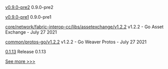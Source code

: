 
[v0.9.0-pre2](https://github.com/hyperledger/aries-staticagent-python/releases/tag/v0.9.0-pre2) 0.9.0-pre2

[v0.9.0-pre1](https://github.com/hyperledger/aries-staticagent-python/releases/tag/v0.9.0-pre1) 0.9.0-pre1

[core/network/fabric-interop-cc/libs/assetexchange/v1.2.2](https://github.com/hyperledger-labs/weaver-dlt-interoperability/releases/tag/core/network/fabric-interop-cc/libs/assetexchange/v1.2.2) v1.2.2 - Go Asset Exchange - July 27 2021

[common/protos-go/v1.2.2](https://github.com/hyperledger-labs/weaver-dlt-interoperability/releases/tag/common/protos-go/v1.2.2) v1.2.2 - Go Weaver Protos - July 27 2021

[0.1.13](https://github.com/hyperledger/indy-sdk-react-native/releases/tag/0.1.13) Release 0.1.13


[See more >>>](https://start-here.hyperledger.org/releases)
